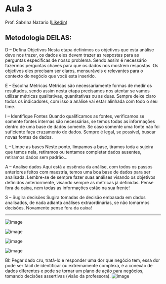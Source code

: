# Aula 3

Prof. Sabrina Nazario ([Likedin](https://www.linkedin.com/in/sabrina-nazario-7138a822/))

## Metodologia DEILAS:

D – Defina Objetivos
Nesta etapa definimos os objetivos que esta análise deve nos trazer, os dados eles devem trazer as respostas para as perguntas especificas de nosso problema. Sendo assim é necessário fazermos perguntas chaves para que os dados nos mostrem respostas.
Os objetivos eles precisam ser claros, mensuráveis e relevantes para o contexto do negócio que você esta inserido.

E – Escolha Métricas
Métricas são necessariamente formas de medir os resultados, sendo assim nesta etapa precisamos nos atentar se vamos utilizar métricas qualitativas, quantitativas ou as duas.
Sempre deixe claro todos os indicadores, com isso a análise vai estar alinhada com todo o seu time.

I – Identifique Fontes
Quando qualificamos as fontes, verificamos se somente fontes internas são necessárias, se temos todas as informações dentro de uma base de dados somente. Se caso somente uma fonte não foi suficiente faça cruzamento de dados.
Sempre é legal, se possível, buscar novas fontes de dados.

L – Limpe as bases
Neste ponto, limpamos a base, tiramos toda a sujeira que temos nela, retiramos ou tentamos completar dados ausentes, retiramos dados sem padrão...

A – Analise dados
Aqui está a essência da análise, com todos os passos anteriores feitos com maestria, temos uma boa base de dados para ser analisada. Lembre-se de sempre fazer suas análises visando os objetivos definidos anteriormente, visando sempre as métricas já definidas. Pense fora da caixa, nem todas as informações estão na sua frente!

S – Sugira decisões
Sugira tomadas de decisão embasada em dados analisados, de nada adianta análises extraordinárias, se não tomarmos decisões. Novamente pense fora da caixa!

____________________

![image](https://github.com/gvms23/pos-graduacao-bi-analytics/assets/24459642/0c7c82d4-4322-4989-b33a-9d6a951c7048)

![image](https://github.com/gvms23/pos-graduacao-bi-analytics/assets/24459642/21df2b81-1eaf-44e7-b1fb-29646f3c17fc)

![image](https://github.com/gvms23/pos-graduacao-bi-analytics/assets/24459642/a819a211-4da1-4f33-a32e-073a1de49837)

![image](https://github.com/gvms23/pos-graduacao-bi-analytics/assets/24459642/97d82ad1-a96e-45cf-9442-9c04c5aa53d3)

BI: Pegar dado cru, tratá-lo e responder uma dor que negócio tem, essa dor pode ser fácil de identificar ou extremamente complexa, é a conexão de dados diferentes e pode se tornar um plano de ação para negócios, tomando decisões assertivas (visão da professora).
![image](https://github.com/gvms23/pos-graduacao-bi-analytics/assets/24459642/657e76d2-e475-4815-92e1-92aa7d389a7a)


